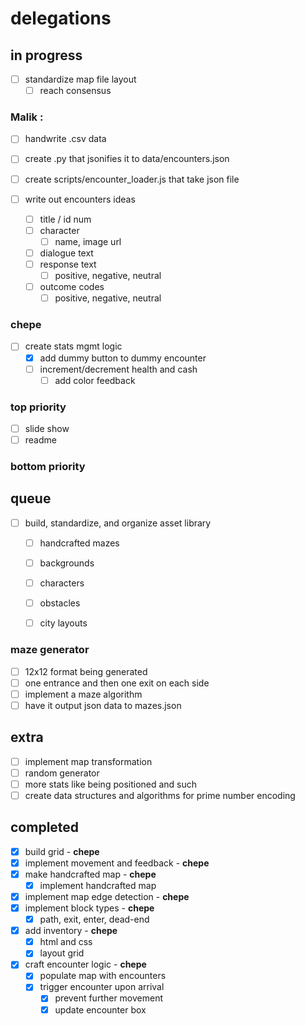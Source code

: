 # delegations

## in progress

- [ ] standardize map file layout
	- [ ] reach consensus

### Malik :

- [ ] handwrite .csv data
- [ ] create .py that jsonifies it to data/encounters.json
- [ ] create scripts/encounter_loader.js that take json file

- [ ] write out encounters ideas
	- [ ] title / id num
	- [ ] character
		- [ ] name, image url
	- [ ] dialogue text
	- [ ] response text
		- [ ] positive, negative, neutral
	- [ ] outcome codes
		- [ ] positive, negative, neutral

### chepe

- [ ] create stats mgmt logic
	- [x] add dummy button to dummy encounter
	- [ ] increment/decrement health and cash
		- [ ] add color feedback

### top priority

- [ ] slide show
- [ ] readme

### bottom priority

## queue

- [ ] build, standardize, and organize asset library
	- [ ] handcrafted mazes
	- [ ] backgrounds
	- [ ] characters
	- [ ] obstacles
	- [ ] city layouts


### maze generator

- [ ] 12x12 format being generated
- [ ] one entrance and then one exit on each side
- [ ] implement a maze algorithm
- [ ] have it output json data to mazes.json

## extra

- [ ] implement map transformation
- [ ] random generator
- [ ] more stats like being positioned and such
- [ ] create data structures and algorithms for prime number encoding

## completed

- [x] build grid - **chepe**
- [x] implement movement and feedback - **chepe**
- [x] make handcrafted map - **chepe**
	- [x] implement handcrafted map
- [x] implement map edge detection - **chepe**
- [x] implement block types - **chepe**
	- [x] path, exit, enter, dead-end
- [x] add inventory - **chepe**
	- [x] html and css
	- [x] layout grid
- [x] craft encounter logic - **chepe**
	- [x] populate map with encounters
	- [x] trigger encounter upon arrival
		- [x] prevent further movement
		- [x] update encounter box
